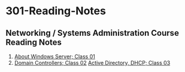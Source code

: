 # 301-Reading-Notes
## Networking / Systems Administration Course Reading Notes

1. [About Windows Server; Class 01](https://github.com/ShayCrane/301-Reading-Notes/blob/main/class01.md)
2. [Domain Controllers; Class 02](https://github.com/ShayCrane/301-Reading-Notes/blob/main/class02.md)
[Active Directory, DHCP; Class 03](https://github.com/ShayCrane/301-Reading-Notes/blob/main/class03.md)

